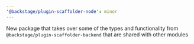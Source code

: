 ```yaml
---
'@backstage/plugin-scaffolder-node': minor
---
```


New package that takes over some of the types and functionality from `@backstage/plugin-scaffolder-backend` that are shared with other modules
